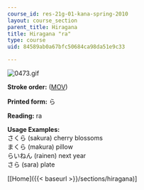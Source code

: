 ```yaml
---
course_id: res-21g-01-kana-spring-2010
layout: course_section
parent_title: Hiragana
title: Hiragana "ra"
type: course
uid: 84589ab0a67bfc50684ca98da51e9c33

---
```


![0473.gif](/coursemedia/res-21g-01-kana-spring-2010/cfc32d70d782ce72137282c80d05bed9_0473.gif)

**Stroke order:** ([MOV](http://www.archive.org/download/MITRES21F.01S10_HIRAGANA_CHARACTERS/0473.mov))

**Printed form:** ら

**Reading:** ra

**Usage Examples:**  
さくら (sakura) cherry blossoms  
まくら (makura) pillow  
らいねん (rainen) next year  
さら (sara) plate

  
\[[Home]({{< baseurl >}}/sections/hiragana)\]